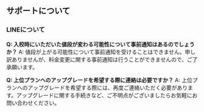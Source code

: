 ## サポートについて
### LINEについて

**Q: 入校時にいただいた値段が変わる可能性について事前通知はあるのでしょうか？**
A: 値段が上がる可能性について事前通知を受けることはできません。申し訳ありませんが、料金変更に関する事前通知は行うことができませんので、ご了承願います。

**Q: 上位プランへのアップグレードを希望する際に連絡は必要ですか？**
A: 上位プランへのアップグレードを希望する際には、再度ご連絡いただく必要があります。アップグレードに関する手続きなど、ご不明点がございましたらお気軽にお問い合わせください。
